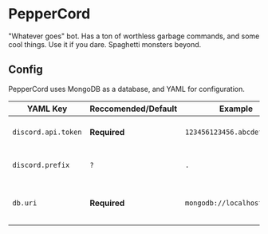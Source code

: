 # PepperCord
"Whatever goes" bot. Has a ton of worthless garbage commands, and some cool things. Use it if you dare. Spaghetti monsters beyond.

## Config
PepperCord uses MongoDB as a database, and YAML for configuration.

| YAML Key | Reccomended/Default | Example | Use |
| --- | --- | --- | --- |
| `discord.api.token` | **Required** | `123456123456.abcdefabcdef` | Needed for authentication with Discord. |
| `discord.prefix` | `?` | `.` | Prefix for using commands. |
| `db.uri` | **Required** | `mongodb://localhost:27017` | Connection string to the MongoDB database. |
